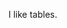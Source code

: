 I like tables.

<!---
Wooden-table/Wooden-table is a ✨ special ✨ repository because its `README.md` (this file) appears on your GitHub profile.
You can click the Preview link to take a look at your changes.
--->
